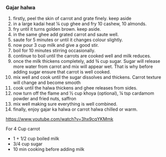 ### Gajar halwa  
1. firstly, peel the skin of carrot and grate finely. keep aside
2. in a large kadai heat ¼ cup ghee and fry 10 cashew, 10 almonds.
3. fry until it turns golden brown. keep aside.
4. in the same ghee add grated carrot and saute well.
5. saute for 5 minutes or until it changes colour slightly.
6. now pour 3 cup milk and give a good stir.
7. boil for 10 minutes stirring occasionally.
8. continue to boil until the carrots are cooked well and milk reduces.
9. once the milk thickens completely, add ¾ cup sugar. Sugar will release more water from carrot and mix will appear wet. That is why before adding sugar ensure that carrot is well cooked. 
10. mix well and cook until the sugar dissolves and thickens. Carrot texture will change and become smooth
11. cook until the halwa thickens and ghee releases from sides.
12. now turn off the flame and ½ cup khoya (optional), ¼ tsp cardamom powder and fried nuts, saffron
13. mix well making sure everything is well combined.
15. finally, enjoy gajar ka halwa or carrot halwa chilled or warm.  

https://www.youtube.com/watch?v=3hx9cqYKMmk

For 4 Cup carrot 
- 1 + 1/2 cup boiled milk
- 3/4 cup sugar
- 10 min cooking before adding milk  

